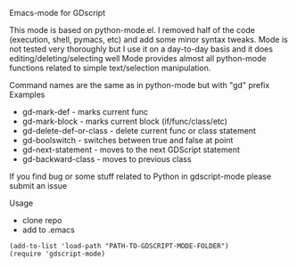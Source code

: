 Emacs-mode for GDscript 

This mode is based on python-mode.el. 
I removed half of the code (execution, shell, pymacs, etc) and
add some minor syntax tweaks. Mode is not tested very thoroughly 
but I use it on a day-to-day basis and it does editing/deleting/selecting well
Mode provides almost all python-mode functions related to simple text/selection 
manipulation.

Command names are the same as in python-mode but with "gd" prefix
Examples
* gd-mark-def - marks current func
* gd-mark-block - marks current block (if/func/class/etc)
* gd-delete-def-or-class - delete current func or class statement
* gd-boolswitch - switches between true and false at point
* gd-next-statement - moves to the next GDScript statement
* gd-backward-class - moves to previous class

If you find bug or some stuff related to Python in gdscript-mode please submit an issue

Usage
* clone repo
* add to .emacs 
```elisp
(add-to-list 'load-path "PATH-TO-GDSCRIPT-MODE-FOLDER")
(require 'gdscript-mode)
```

